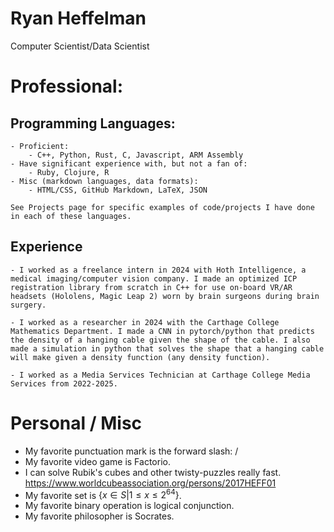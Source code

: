 # Ryan Heffelman
Computer Scientist/Data Scientist

# Professional:
## Programming Languages:
    - Proficient:
        - C++, Python, Rust, C, Javascript, ARM Assembly
    - Have significant experience with, but not a fan of:
        - Ruby, Clojure, R
    - Misc (markdown languages, data formats): 
        - HTML/CSS, GitHub Markdown, LaTeX, JSON

    See Projects page for specific examples of code/projects I have done in each of these languages.

## Experience
    - I worked as a freelance intern in 2024 with Hoth Intelligence, a medical imaging/computer vision company. I made an optimized ICP registration library from scratch in C++ for use on-board VR/AR headsets (Hololens, Magic Leap 2) worn by brain surgeons during brain surgery.

    - I worked as a researcher in 2024 with the Carthage College Mathematics Department. I made a CNN in pytorch/python that predicts the density of a hanging cable given the shape of the cable. I also made a simulation in python that solves the shape that a hanging cable will make given a density function (any density function).

    - I worked as a Media Services Technician at Carthage College Media Services from 2022-2025.

# Personal / Misc
- My favorite punctuation mark is the forward slash: /
- My favorite video game is Factorio.
- I can solve Rubik's cubes and other twisty-puzzles really fast. https://www.worldcubeassociation.org/persons/2017HEFF01
- My favorite set is $\{x \in S \vert 1 \leq x \leq 2^{64}\}$.
- My favorite binary operation is logical conjunction.
- My favorite philosopher is Socrates.